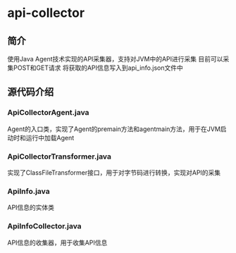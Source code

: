 # api-collector

## 简介
使用Java Agent技术实现的API采集器，支持对JVM中的API进行采集
目前可以采集POST和GET请求
将获取的API信息写入到api_info.json文件中

## 源代码介绍

### ApiCollectorAgent.java
Agent的入口类，实现了Agent的premain方法和agentmain方法，用于在JVM启动时和运行中加载Agent

### ApiCollectorTransformer.java
实现了ClassFileTransformer接口，用于对字节码进行转换，实现对API的采集

### ApiInfo.java
API信息的实体类

### ApiInfoCollector.java
API信息的收集器，用于收集API信息